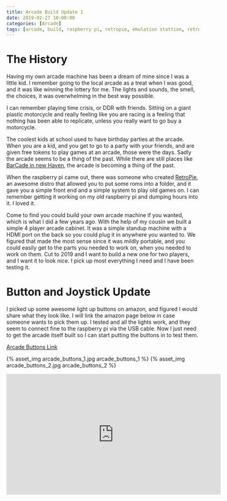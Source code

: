 ```yaml
---
title: Arcade Build Update 1
date: 2019-02-27 10:00:00
categories: [Arcade]
tags: [arcade, build, raspberry pi, retropie, emulation stattion, retroarch]
---
```


# The History

Having my own arcade machine has been a dream of mine since I was a little kid. I remember going to the local arcade as a treat when I was good, and it was like winning the lottery for me. The lights and sounds, the smell, the choices, it was overwhelming in the best way possible.

I can remember playing time crisis, or DDR with friends. Sitting on a giant plastic motorcycle and really feeling like you are racing is a feeling that nothing has been able to replicate, unless you really want to go buy a motorcycle.
<!--more-->

The coolest kids at school used to have birthday parties at the arcade. When you are a kid, and you get to go to a party with your friends, and are given free tokens to play games at an arcade, those were the days. Sadly the arcade seems to be a thing of the past. While there are still places like <a href="https://barcadenewhaven.com/">BarCade in new Haven</a>, the arcade is becoming a thing of the past. 

When the raspberry pi came out, there was someone who created <a href="https://retropie.org.uk/">RetroPie</a>, an awesome distro that allowed you to put some roms into a folder, and it gave you a simple front end and a simple system to play old games on. I can remember getting it working on my old raspberry pi and dumping hours into it. I loved it.

Come to find you could build your own arcade machine if you wanted, which is what I did a few years ago. With the help of my cousin we built a simple 4 player arcade cabinet. It was a simple standup machine with a HDMI port on the back so you could plug it in anywhere you wanted to. We figured that made the most sense since it was mildly portable, and you could easily get to the parts you needed to work on, when you needed to work on them. Cut to 2019 and I want to build a new one for two players, and I want it to look nice. I pick up most everything I need and I have been testing it.

# Button and Joystick Update

I picked up some awesome light up buttons on amazon, and figured I would share what they look like. I will link the amazon page below in case someone wants to pick them up. I tested and all the lights work, and they seem to connect fine to the raspberry pi via the USB cable. Now I just need to get the arcade itself built so I can start putting the buttons in to test them.

<a href="https://www.amazon.com/Easyget-Encoder-Joystick-Illuminated-Buttons/dp/B00WAY9848/ref=sr_1_5?keywords=arcade+buttons&qid=1551199593&s=gateway&sr=8-5"> Arcade Buttons Link</a>

{% asset_img arcade_buttons_1.jpg arcade_buttons_1 %}
{% asset_img arcade_buttons_2.jpg arcade_buttons_2 %}
<iframe width="560" height="315" src="https://www.youtube.com/embed/7n4kZO9E4AU" frameborder="0" allow="accelerometer; autoplay; encrypted-media; gyroscope; picture-in-picture" allowfullscreen></iframe>